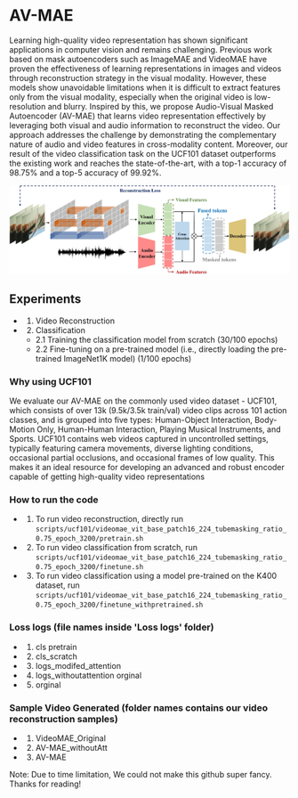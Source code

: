 # AV-MAE

Learning high-quality video representation has shown significant applications in computer vision and remains challenging. Previous work based on mask autoencoders such as ImageMAE and VideoMAE have proven the effectiveness of learning representations in images and videos through reconstruction strategy in the visual modality. However, these models show unavoidable limitations when it is difficult to extract features only from the visual modality, especially when the original video is low-resolution and blurry. Inspired by this, we propose Audio-Visual Masked Autoencoder (AV-MAE) that learns video representation effectively by leveraging both visual and audio information to reconstruct the video. Our approach addresses the challenge by demonstrating the complementary nature of audio and video features in cross-modality content. Moreover, our result of the video classification task on the UCF101 dataset outperforms the existing work and reaches the state-of-the-art, with a top-1 accuracy of 98.75% and a top-5 accuracy of 99.92%.

![Alt Text](av-mae.jpeg)

## Experiments

- 1. Video Reconstruction
- 2. Classification
    - 2.1 Training the classification model from scratch (30/100 epochs)
    - 2.2 Fine-tuning on a pre-trained model (i.e., directly loading the pre-trained ImageNet1K model) (1/100 epochs)

### Why using UCF101 
We evaluate our AV-MAE on the commonly used video dataset - UCF101, which consists of over 13k (9.5k/3.5k train/val) video clips across 101 action classes, and is grouped into five types: Human-Object Interaction, Body-Motion Only, Human-Human Interaction, Playing Musical Instruments, and Sports. UCF101 contains web videos captured in uncontrolled settings, typically featuring camera movements, diverse lighting conditions, occasional partial occlusions, and occasional frames of low quality. This makes it an ideal resource for developing an advanced and robust encoder capable of getting high-quality video representations

### How to run the code
 - 1. To run video reconstruction, directly run `scripts/ucf101/videomae_vit_base_patch16_224_tubemasking_ratio_0.75_epoch_3200/pretrain.sh`
 - 2. To run video classification from scratch, run   `scripts/ucf101/videomae_vit_base_patch16_224_tubemasking_ratio_0.75_epoch_3200/finetune.sh`
 - 3. To run video classification using a model pre-trained on the K400 dataset, run `scripts/ucf101/videomae_vit_base_patch16_224_tubemasking_ratio_0.75_epoch_3200/finetune_withpretrained.sh`

### Loss logs (file names inside 'Loss logs' folder)
 - 1. cls pretrain
 - 2. cls_scratch
 - 3. logs_modifed_attention
 - 4. logs_withoutattention orginal
 - 5. orginal

### Sample Video Generated (folder names contains our video reconstruction samples)
 - 1. VideoMAE_Original
 - 2. AV-MAE_withoutAtt
 - 3. AV-MAE


Note: Due to time limitation, We could not make this github super fancy. Thanks for reading!
